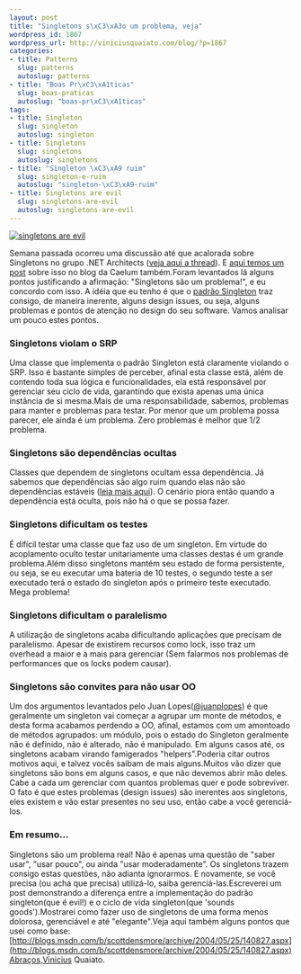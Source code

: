 ```yaml
--- 
layout: post
title: "Singletons s\xC3\xA3o um problema, veja"
wordpress_id: 1867
wordpress_url: http://viniciusquaiato.com/blog/?p=1867
categories: 
- title: Patterns
  slug: patterns
  autoslug: patterns
- title: "Boas Pr\xC3\xA1ticas"
  slug: boas-praticas
  autoslug: "boas-pr\xC3\xA1ticas"
tags: 
- title: Singleton
  slug: singleton
  autoslug: singleton
- title: Singletons
  slug: singletons
  autoslug: singletons
- title: "Singleton \xC3\xA9 ruim"
  slug: singleton-e-ruim
  autoslug: "singleton-\xC3\xA9-ruim"
- title: Singletons are evil
  slug: singletons-are-evil
  autoslug: singletons-are-evil
---
```



[![](http://viniciusquaiato.com/images_posts/singletons-evil.jpg "singletons are evil")](http://viniciusquaiato.com/images_posts/singletons-evil.jpg)

Semana passada ocorreu uma discussão até que acalorada sobre Singletons no grupo .NET Architects ([veja aqui a thread](http://groups.google.com/group/dotnetarchitects/browse_thread/thread/379192a5e97b6597)). E [aqui temos um post](http://blog.caelum.com.br/2006/08/08/singletons-e-static-perigo-a-vista/) sobre isso no blog da Caelum também.Foram levantados lá alguns pontos justificando a afirmação: "Singletons são um problema!", e eu concordo com isso. A idéia que eu tenho é que o [padrão Singleton](http://pt.wikipedia.org/wiki/Singleton) traz consigo, de maneira inerente, alguns design issues, ou seja, alguns problemas e pontos de atenção no design do seu software. Vamos analisar um pouco estes pontos.

### Singletons violam o SRP
Uma classe que implementa o padrão Singleton está claramente violando o SRP. Isso é bastante simples de perceber, afinal esta classe está, além de contendo toda sua lógica e funcionalidades, ela está responsável por gerenciar seu ciclo de vida, garantindo que exista apenas uma única instância de si mesma.Mais de uma responsabilidade, sabemos, problemas para manter e problemas para testar. Por menor que um problema possa parecer, ele ainda é um problema. Zero problemas é melhor que 1/2 problema.

### Singletons são dependências ocultas
Classes que dependem de singletons ocultam essa dependência. Já sabemos que dependências são algo ruim quando elas não são dependências estáveis ([leia mais aqui](http://www.aniche.com.br/2010/10/tdd-diminui-o-acoplamento-mas-so-isso-nao-resolve/)). O cenário piora então quando a dependência está oculta, pois não há o que se possa fazer.

### Singletons dificultam os testes
É difícil testar uma classe que faz uso de um singleton. Em virtude do acoplamento oculto testar unitariamente uma classes destas é um grande problema.Além disso singletons mantém seu estado de forma persistente, ou seja, se eu executar uma bateria de 10 testes, o segundo teste a ser executado terá o estado do singleton após o primeiro teste executado. Mega problema!

### Singletons dificultam o paralelismo
A utilização de singletons acaba dificultando aplicações que precisam de paralelismo. Apesar de existirem recursos como lock, isso traz um overhead a maior e a mais para gerenciar (Sem falarmos nos problemas de performances que os locks podem causar).

### Singletons são convites para não usar OO
 Um dos argumentos levantados pelo Juan Lopes([@juanplopes](http://twitter.com/juanplopes)) é que geralmente um singleton vai começar a agrupar um monte de métodos, e desta forma acabamos perdendo a OO, afinal, estamos com um amontoado de métodos agrupados: um módulo, pois o estado do Singleton geralmente não é definido, não é alterado, não é manipulado. Em alguns casos até, os singletons acabam virando famigerados "helpers".Poderia citar outros motivos aqui, e talvez vocês saibam de mais alguns.Muitos vão dizer que singletons são bons em alguns casos, e que não devemos abrir mão deles. Cabe a cada um gerenciar com quantos problemas quer e pode sobreviver. O fato é que estes problemas (design issues) são inerentes aos singletons, eles existem e vão estar presentes no seu uso, então cabe a você gerenciá-los.

### Em resumo...
Singletons são um problema real! Não é apenas uma questão de "saber usar", "usar pouco", ou ainda "usar moderadamente". Os singletons trazem consigo estas questões, não adianta ignorarmos. E novamente, se você precisa (ou acha que precisa) utilizá-lo, saiba gerenciá-las.Escreverei um post demonstrando a diferença entre a implementação do padrão singleton(que é evil!) e o ciclo de vida singleton(que 'sounds goods').Mostrarei como fazer uso de singletons de uma forma menos dolorosa, gerenciável e até "elegante".Veja aqui também alguns pontos que usei como base: [http://blogs.msdn.com/b/scottdensmore/archive/2004/05/25/140827.aspx](http://blogs.msdn.com/b/scottdensmore/archive/2004/05/25/140827.aspx)Abraços,Vinicius Quaiato.
